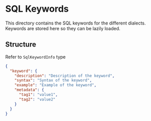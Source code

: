 # SQL Keywords

This directory contains the SQL keywords for the different dialects. Keywords are stored here so they can be lazily loaded.

## Structure

Refer to `SqlKeywordInfo` type

```json
{
  "keyword": {
    "description": "Description of the keyword",
    "syntax": "Syntax of the keyword",
    "example": "Example of the keyword",
    "metadata": {
      "tag1": "value1",
      "tag2": "value2"
    }
  }
}
```
